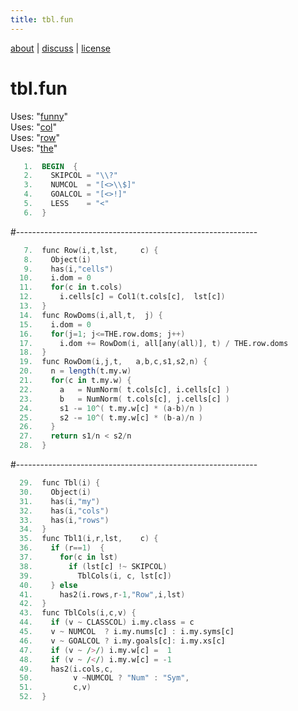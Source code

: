 ```yaml
---
title: tbl.fun
---
```


 [about](/fun/ABOUT) |   [discuss](http://github.com/timm/fun/issues) | [license](/fun/LICENSE)<br>



# tbl.fun

Uses:  "[funny](funny)"<br>
Uses:  "[col](col)"<br>
Uses:  "[row](row)"<br>
Uses:  "[the](the)"<br>

```awk
   1.  BEGIN  {
   2.    SKIPCOL = "\\?"
   3.    NUMCOL  = "[<>\\$]"
   4.    GOALCOL = "[<>!]"
   5.    LESS    = "<"
   6.  }
```
#------------------------------------------------------------
```awk
   7.  func Row(i,t,lst,     c) {
   8.    Object(i)
   9.    has(i,"cells")
  10.    i.dom = 0
  11.    for(c in t.cols) 
  12.      i.cells[c] = Col1(t.cols[c],  lst[c]) 
  13.  }
  14.  func RowDoms(i,all,t,  j) {
  15.    i.dom = 0
  16.    for(j=1; j<=THE.row.doms; j++)
  17.      i.dom += RowDom(i, all[any(all)], t) / THE.row.doms
  18.  }
  19.  func RowDom(i,j,t,   a,b,c,s1,s2,n) {
  20.    n = length(t.my.w)
  21.    for(c in t.my.w) {
  22.      a   = NumNorm( t.cols[c], i.cells[c] )
  23.      b   = NumNorm( t.cols[c], j.cells[c] )
  24.      s1 -= 10^( t.my.w[c] * (a-b)/n )
  25.      s2 -= 10^( t.my.w[c] * (b-a)/n )
  26.    }
  27.    return s1/n < s2/n
  28.  }
```

  
#------------------------------------------------------------
```awk
  29.  func Tbl(i) { 
  30.    Object(i)
  31.    has(i,"my")
  32.    has(i,"cols")
  33.    has(i,"rows") 
  34.  }
  35.  func Tbl1(i,r,lst,    c) {
  36.    if (r==1)  {
  37.      for(c in lst)
  38.        if (lst[c] !~ SKIPCOL) 
  39.          TblCols(i, c, lst[c])
  40.    } else  
  41.      has2(i.rows,r-1,"Row",i,lst)  
  42.  }
  43.  func TblCols(i,c,v) {
  44.    if (v ~ CLASSCOL) i.my.class = c
  45.    v ~ NUMCOL  ? i.my.nums[c] : i.my.syms[c]
  46.    v ~ GOALCOL ? i.my.goals[c]: i.my.xs[c]
  47.    if (v ~ />/) i.my.w[c] =  1
  48.    if (v ~ /</) i.my.w[c] = -1
  49.    has2(i.cols,c,
  50.         v ~NUMCOL ? "Num" : "Sym",
  51.         c,v) 
  52.  }
```

